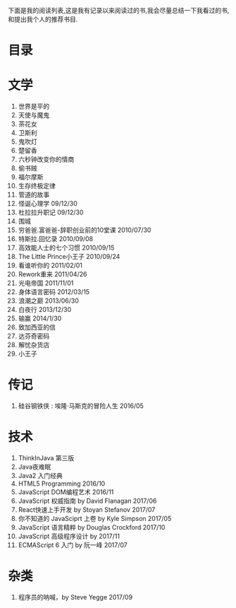 下面是我的阅读列表,这是我有记录以来阅读过的书,我会尽量总结一下我看过的书,和提出我个人的推荐书目.

# 目录



# 文学
1. 世界是平的
1. 天使与魔鬼 
1. 茶花女
1. 卫斯利
1. 鬼吹灯
1. 楚留香
1. 六秒钟改变你的情商
1. 偷书贼
1. 福尔摩斯
1. 生存终极定律
1. 管道的故事
1. 怪诞心理学  09/12/30
1. 杜拉拉升职记  09/12/30
1. 围城       
1. 穷爸爸.富爸爸-辞职创业前的10堂课 2010/07/30
1. 特斯拉.回忆录 2010/09/08
1. 高效能人士的七个习惯 2010/09/15
1. The Little Prince小王子 2010/09/24
1. 看谁听你的 2011/02/01
1. Rework重来 2011/04/26
1. 光电帝国 2011/11/01
1. 身体语言密码 2012/03/15
1. 浪潮之巅  2013/06/30
1. 白夜行 2013/12/30
1. 输赢 2014/1/30
1. 致加西亚的信
1. 达芬奇密码
1. 解忧杂货店
1. 小王子

# 传记
1. 硅谷钢铁侠 : 埃隆·马斯克的冒险人生 2016/05

# 技术

1. ThinkInJava 第三版
1. Java夜难眠
1. Java2 入门经典
1. HTML5 Programming  2016/10
1. JavaScript DOM编程艺术 2016/11
1. JavaScript 权威指南 by David Flanagan 2017/06
1. React快速上手开发 by Stoyan Stefanov 2017/07
1. 你不知道的 JavaSciprt 上卷 by Kyle Simpson 2017/05
1. JavaScript 语言精粹 by Douglas Crockford 2017/10
1. JavaScript 高级程序设计 by 2017/11
1. ECMAScript 6 入门 by 阮一峰 2017/07

# 杂类
1. 程序员的呐喊，by Steve Yegge 2017/09


